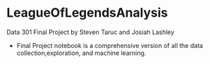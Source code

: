 # LeagueOfLegendsAnalysis
Data 301 Final Project
by Steven Taruc and Josiah Lashley 

* Final Project notebook is a comprehensive version of all the data collection,exploration, and machine learning.

